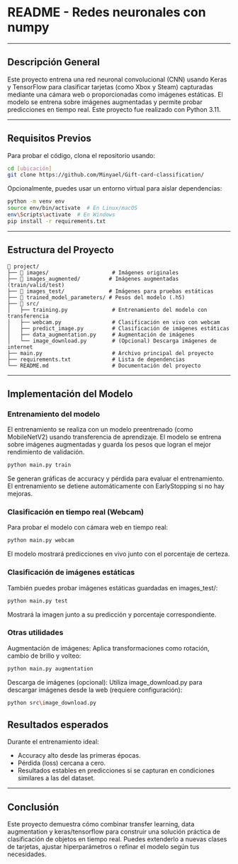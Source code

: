 # README - Redes neuronales con numpy

---

## Descripción General

Este proyecto entrena una red neuronal convolucional (CNN) usando Keras y TensorFlow para clasificar tarjetas (como Xbox y Steam) capturadas mediante una cámara web o proporcionadas como imágenes estáticas. El modelo se entrena sobre imágenes augmentadas y permite probar predicciones en tiempo real. Este proyecto fue realizado con Python 3.11.

---

## Requisitos Previos

Para probar el código, clona el repositorio usando:

```bash
cd [ubicación]
git clone https://github.com/Minyael/Gift-card-classification/
```

Opcionalmente, puedes usar un entorno virtual para aislar dependencias:

```bash
python -m venv env
source env/bin/activate  # En Linux/macOS
env\Scripts\activate  # En Windows
pip install -r requirements.txt
```

---

## Estructura del Proyecto

```
📂 project/
├── 📂 images/                    # Imágenes originales
├── 📂 images_augmented/         # Imágenes augmentadas (train/valid/test)
├── 📂 images_test/              # Imágenes para pruebas estáticas
├── 📂 trained_model_parameters/ # Pesos del modelo (.h5)
├── 📂 src/
│   ├── training.py              # Entrenamiento del modelo con transferencia
│   ├── webcam.py                # Clasificación en vivo con webcam
│   ├── predict_image.py         # Clasificación de imágenes estáticas
│   ├── data_augmentation.py     # Augmentación de imágenes
│   └── image_download.py        # (Opcional) Descarga imágenes de internet
├── main.py                      # Archivo principal del proyecto
├── requirements.txt             # Lista de dependencias
└── README.md                    # Documentación del proyecto

```

---

## Implementación del Modelo

### Entrenamiento del modelo

El entrenamiento se realiza con un modelo preentrenado (como MobileNetV2) usando transferencia de aprendizaje. El modelo se entrena sobre imágenes augmentadas y guarda los pesos que logran el mejor rendimiento de validación.

```python
python main.py train
```

Se generan gráficas de accuracy y pérdida para evaluar el entrenamiento. El entrenamiento se detiene automáticamente con EarlyStopping si no hay mejoras.

### Clasificación en tiempo real (Webcam)

Para probar el modelo con cámara web en tiempo real:

```python
python main.py webcam
```

El modelo mostrará predicciones en vivo junto con el porcentaje de certeza.


### Clasificación de imágenes estáticas

También puedes probar imágenes estáticas guardadas en images_test/:

```bash
python main.py test
```

Mostrará la imagen junto a su predicción y porcentaje correspondiente.


### Otras utilidades

Augmentación de imágenes:
Aplica transformaciones como rotación, cambio de brillo y volteo:

```bash
python main.py augmentation
```

Descarga de imágenes (opcional):
Utiliza image_download.py para descargar imágenes desde la web (requiere configuración):

```bash
python src\image_download.py
```

## Resultados esperados

Durante el entrenamiento ideal:

- Accuracy alto desde las primeras épocas.
- Pérdida (loss) cercana a cero.
- Resultados estables en predicciones si se capturan en condiciones similares a las del dataset.

---

## Conclusión

Este proyecto demuestra cómo combinar transfer learning, data augmentation y keras/tensorflow para construir una solución práctica de clasificación de objetos en tiempo real. Puedes extenderlo a nuevas clases de tarjetas, ajustar hiperparámetros o refinar el modelo según tus necesidades.
